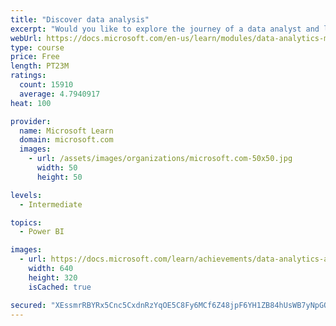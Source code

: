 ```yaml
---
title: "Discover data analysis"
excerpt: "Would you like to explore the journey of a data analyst and learn how a data analyst tells a story with data? In this module, you will explore the different roles in data and learn the different tasks of a data analyst."
webUrl: https://docs.microsoft.com/en-us/learn/modules/data-analytics-microsoft/
type: course
price: Free
length: PT23M
ratings:
  count: 15910
  average: 4.7940917
heat: 100

provider:
  name: Microsoft Learn
  domain: microsoft.com
  images:
    - url: /assets/images/organizations/microsoft.com-50x50.jpg
      width: 50
      height: 50

levels:
  - Intermediate

topics:
  - Power BI

images:
  - url: https://docs.microsoft.com/learn/achievements/data-analytics-and-microsoft-social.png
    width: 640
    height: 320
    isCached: true

secured: "XEssmrRBYRx5Cnc5CxdnRzYqOE5C8Fy6MCf6Z48jpF6YH1ZB84hUsWB7yNpGOah4dXEqWGNxSZWp4zi6S6btpYocPFjStlKscx8iHpQ8M6vogjpxsWeiSrvFT4fto6qdpLl5TbSu8M17VMzEhA33q5BYcOkD8tHkbX2+QFOdzpYWa48qjuIrqIUuZbZm6itTH08HsIddd/1uDD+VzYQVQT23Zy6MW9/UcxDAydEnbXaJx78EqXfzhkOERUMomqaSXfMAOOXe2B/TTMzQ60TXygHyeiRrwNVZlQMi8uLkaH6UupFdnCtNZw807VyfDxJJvIKjc/nnk8WC/1ZCVBoFXKHcf/5hd/1cy+CY1UevKsjubEIDbrT5VZzEHVu/ewkrOMeyKJqsRV+PflxeMNay4CY8zkEondRX6HCjwOJ/kTC+UtEj3bBsYmfyNoM3T2kN;gOyoVS3d9R8gCyCd7QbHUw=="
---
```


